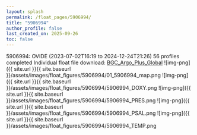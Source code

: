 ```yaml
---
layout: splash
permalink: /float_pages/5906994/
title: "5906994"
author_profile: false
last_created_on: 2025-09-26
toc: false
---
```

 
5906994: OVIDE (2023-07-02T16:19 to 2024-12-24T21:26)
56 profiles completed
Individual float file download: [BGC_Argo_Plus_Global](https://ftp.soest.hawaii.edu/bgc_argo_plus/Individual_Floats/outliers_removed/5906994_Sprof_processed.nc)
![img-png]({{ site.url }}{{ site.baseurl }}/assets/images/float_figures/5906994/01_5906994_map.png
![img-png]({{ site.url }}{{ site.baseurl }}/assets/images/float_figures/5906994/5906994_DOXY.png
![img-png]({{ site.url }}{{ site.baseurl }}/assets/images/float_figures/5906994/5906994_PRES.png
![img-png]({{ site.url }}{{ site.baseurl }}/assets/images/float_figures/5906994/5906994_PSAL.png
![img-png]({{ site.url }}{{ site.baseurl }}/assets/images/float_figures/5906994/5906994_TEMP.png
